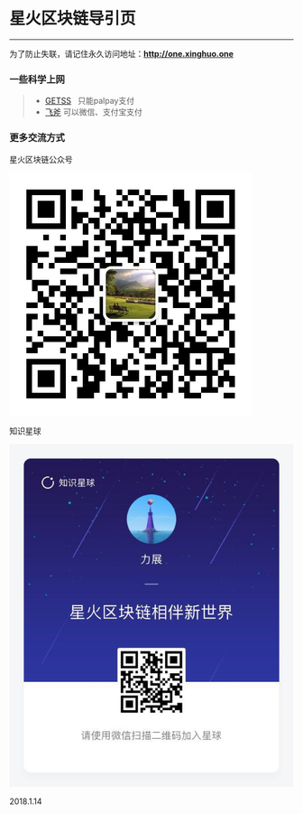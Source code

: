 # 星火区块链导引页
------
为了防止失联，请记住永久访问地址：**http://one.xinghuo.one** 

### 一些科学上网

> * [GETSS](https://clients.getss.org/users/aff.php?aff=197)    只能palpay支付
> * [飞斧](https://www.feijiasu.com/aff.php?aff=1180)    可以微信、支付宝支付


### 更多交流方式
星火区块链公众号

![Image](https://github.com/shenghub/xinghuo/blob/master/xinghuogzh.jpg)


知识星球

![Image](https://github.com/shenghub/xinghuo/blob/master/xinghuozsxq.jpg)







2018.1.14
